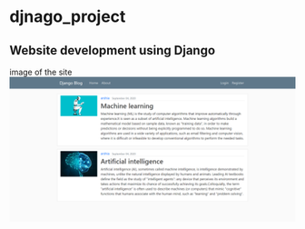 # djnago_project

## Website development using Django


image of the site
![alt text](https://github.com/ayousefinejad/djnago_project/blob/ecc4bab227a7fc96931a6db4ad2ace3222ca7080/web-image.png?raw=true)

